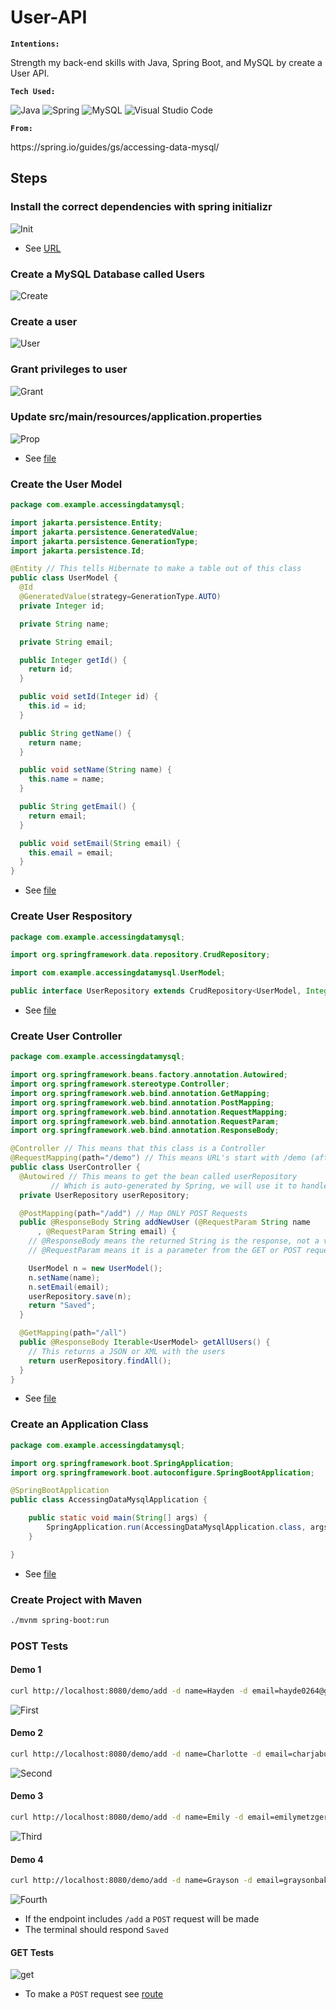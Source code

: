 # User-API

<b> <code>Intentions:</code> </b>

Strength my back-end skills with Java, Spring Boot, and MySQL by create a User API.

<b> <code>Tech Used:</code> </b>

![Java](https://img.shields.io/badge/java-%23ED8B00.svg?style=for-the-badge&logo=openjdk&logoColor=white)
![Spring](https://img.shields.io/badge/spring-%236DB33F.svg?style=for-the-badge&logo=spring&logoColor=white)
![MySQL](https://img.shields.io/badge/mysql-%2300f.svg?style=for-the-badge&logo=mysql&logoColor=white)
![Visual Studio Code](https://img.shields.io/badge/Visual%20Studio%20Code-0078d7.svg?style=for-the-badge&logo=visual-studio-code&logoColor=white)


<b> <code>From:</code> </b>

<link>https://spring.io/guides/gs/accessing-data-mysql/</link>


## Steps
### Install the correct dependencies with spring initializr

![Init](https://github.com/hayde0264/MySQL-API/blob/main/assets/init.png)
- See [URL](https://start.spring.io)

### Create a MySQL Database called Users
![Create](https://github.com/hayde0264/MySQL-API/blob/main/assets/create.png)

### Create a user
![User](https://github.com/hayde0264/MySQL-API/blob/main/assets/allow.png)


### Grant privileges to user
![Grant](https://github.com/hayde0264/MySQL-API/blob/main/assets/grant.png)



### Update src/main/resources/application.properties
![Prop](https://github.com/hayde0264/MySQL-API/blob/main/assets/properties.png)
- See [file]()


### Create the User Model
```java
package com.example.accessingdatamysql;

import jakarta.persistence.Entity;
import jakarta.persistence.GeneratedValue;
import jakarta.persistence.GenerationType;
import jakarta.persistence.Id;

@Entity // This tells Hibernate to make a table out of this class
public class UserModel {
  @Id
  @GeneratedValue(strategy=GenerationType.AUTO)
  private Integer id;

  private String name;

  private String email;

  public Integer getId() {
    return id;
  }

  public void setId(Integer id) {
    this.id = id;
  }

  public String getName() {
    return name;
  }

  public void setName(String name) {
    this.name = name;
  }

  public String getEmail() {
    return email;
  }

  public void setEmail(String email) {
    this.email = email;
  }
}
```
- See [file]()

### Create User Respository
```java
package com.example.accessingdatamysql;

import org.springframework.data.repository.CrudRepository;

import com.example.accessingdatamysql.UserModel;

public interface UserRepository extends CrudRepository<UserModel, Integer> {}
```
- See [file]()


### Create User Controller
```java
package com.example.accessingdatamysql;

import org.springframework.beans.factory.annotation.Autowired;
import org.springframework.stereotype.Controller;
import org.springframework.web.bind.annotation.GetMapping;
import org.springframework.web.bind.annotation.PostMapping;
import org.springframework.web.bind.annotation.RequestMapping;
import org.springframework.web.bind.annotation.RequestParam;
import org.springframework.web.bind.annotation.ResponseBody;

@Controller // This means that this class is a Controller
@RequestMapping(path="/demo") // This means URL's start with /demo (after Application path)
public class UserController {
  @Autowired // This means to get the bean called userRepository
         // Which is auto-generated by Spring, we will use it to handle the data
  private UserRepository userRepository;

  @PostMapping(path="/add") // Map ONLY POST Requests
  public @ResponseBody String addNewUser (@RequestParam String name
      , @RequestParam String email) {
    // @ResponseBody means the returned String is the response, not a view name
    // @RequestParam means it is a parameter from the GET or POST request

    UserModel n = new UserModel();
    n.setName(name);
    n.setEmail(email);
    userRepository.save(n);
    return "Saved";
  }

  @GetMapping(path="/all")
  public @ResponseBody Iterable<UserModel> getAllUsers() {
    // This returns a JSON or XML with the users
    return userRepository.findAll();
  }
}
```
- See [file]()

### Create an Application Class
```java
package com.example.accessingdatamysql;

import org.springframework.boot.SpringApplication;
import org.springframework.boot.autoconfigure.SpringBootApplication;

@SpringBootApplication
public class AccessingDataMysqlApplication {

	public static void main(String[] args) {
		SpringApplication.run(AccessingDataMysqlApplication.class, args);
	}

}
```
- See [file]()


### Create Project with Maven
```sh
./mvnm spring-boot:run
```

### POST Tests

#### Demo 1
```sh
curl http://localhost:8080/demo/add -d name=Hayden -d email=hayde0264@gmail.com
```

![First](https://github.com/hayde0264/MySQL-API/blob/main/assets/first.png)


#### Demo 2
```sh
curl http://localhost:8080/demo/add -d name=Charlotte -d email=charjabug@yahoo.com
```
![Second](https://github.com/hayde0264/MySQL-API/blob/main/assets/second.png)


#### Demo 3
```sh
curl http://localhost:8080/demo/add -d name=Emily -d email=emilymetzger@gmail.com
```
![Third](https://github.com/hayde0264/MySQL-API/blob/main/assets/third.png)



#### Demo 4
```sh
curl http://localhost:8080/demo/add -d name=Grayson -d email=graysonbaker@hotmail.com
```

![Fourth](https://github.com/hayde0264/MySQL-API/blob/main/assets/fourth.png)
- If the endpoint includes <code>/add</code> a <code>POST</code> request will be made
- The terminal should respond <code>Saved</code>

#### GET Tests
![get]()
- To make a <code>POST</code> request see [route]( http://localhost:8080/demo/all)
